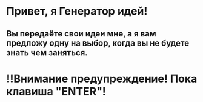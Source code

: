 # Привет, я __Генератор идей__!

## Вы передаёте свои идеи мне, а я вам предложу одну на выбор, когда вы не будете знать чем заняться.

# !!Внимание предупреждение! Пока клавиша "ENTER"!
